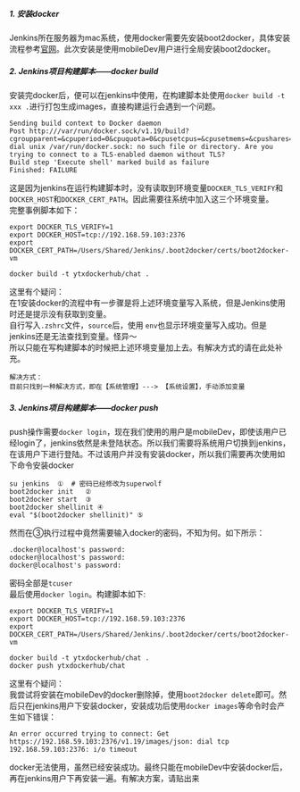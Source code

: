##### 1. 安装docker
Jenkins所在服务器为mac系统，使用docker需要先安装boot2docker，具体安装流程参考[官网](https://docs.docker.com/installation/mac/)。此次安装是使用mobileDev用户进行全局安装boot2docker。

##### 2. Jenkins项目构建脚本——docker build
安装完docker后，便可以在jenkins中使用，在构建脚本处使用`docker build -t xxx .`进行打包生成images，直接构建运行会遇到一个问题。    

```
Sending build context to Docker daemon 
Post http:///var/run/docker.sock/v1.19/build?cgroupparent=&cpuperiod=0&cpuquota=0&cpusetcpus=&cpusetmems=&cpushares=0&dockerfile=Dockerfile&memory=0&memswap=0&rm=1&t=ytxdockerhub%2Fpractice: dial unix /var/run/docker.sock: no such file or directory. Are you trying to connect to a TLS-enabled daemon without TLS?
Build step 'Execute shell' marked build as failure
Finished: FAILURE
```
这是因为jenkins在运行构建脚本时，没有读取到环境变量`DOCKER_TLS_VERIFY`和`DOCKER_HOST`和`DOCKER_CERT_PATH`。因此需要往系统中加入这三个环境变量。  
完整事例脚本如下：  

```
export DOCKER_TLS_VERIFY=1
export DOCKER_HOST=tcp://192.168.59.103:2376
export DOCKER_CERT_PATH=/Users/Shared/Jenkins/.boot2docker/certs/boot2docker-vm

docker build -t ytxdockerhub/chat .
```
这里有个疑问：  
在1安装docker的流程中有一步骤是将上述环境变量写入系统，但是Jenkins使用时还是提示没有获取到变量。  
自行写入`.zshrc`文件，`source`后，使用 `env`也显示环境变量写入成功。但是jenkins还是无法查找到变量。怪异～  
所以只能在写构建脚本的时候把上述环境变量加上去。有解决方式的请在此处补充。  
```
解决方式：  
目前只找到一种解决方式，即在【系统管理】---> 【系统设置】，手动添加变量
```

##### 3. Jenkins项目构建脚本——docker push
push操作需要`docker login`，现在我们使用的用户是mobileDev，即使该用户已经login了，jenkins依然是未登陆状态。所以我们需要将系统用户切换到jenkins，在该用户下进行登陆。不过该用户并没有安装docker，所以我们需要再次使用如下命令安装docker  

```
su jenkins  ①  # 密码已经修改为superwolf 
boot2docker init   ②
boot2docker start  ③
boot2docker shellinit ④
eval "$(boot2docker shellinit)" ⑤
```
然而在③执行过程中竟然需要输入docker的密码，不知为何。如下所示：

```
.docker@localhost's password:
odocker@localhost's password:
docker@localhost's password:
```
密码全部是`tcuser`  
最后使用`docker login`。构建脚本如下:

```
export DOCKER_TLS_VERIFY=1
export DOCKER_HOST=tcp://192.168.59.103:2376
export DOCKER_CERT_PATH=/Users/Shared/Jenkins/.boot2docker/certs/boot2docker-vm

docker build -t ytxdockerhub/chat .
docker push ytxdockerhub/chat
```
这里有个疑问：  
我尝试将安装在mobileDev的docker删除掉，使用`boot2docker delete`即可。然后只在jenkins用户下安装docker，安装成功后使用`docker images`等命令时会产生如下错误：  

```
An error occurred trying to connect: Get https://192.168.59.103:2376/v1.19/images/json: dial tcp 192.168.59.103:2376: i/o timeout
```
docker无法使用，虽然已经安装成功。最终只能在mobileDev中安装docker后，再在jenkins用户下再安装一遍。有解决方案，请贴出来
